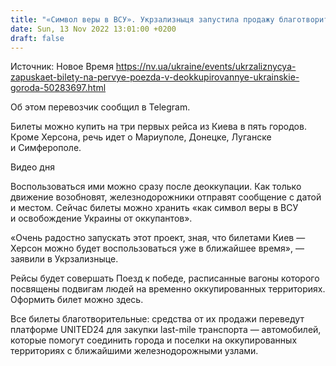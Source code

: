 ```yaml
---
title: "«Символ веры в ВСУ». Укрзализныця запустила продажу благотворительных билетов на рейсы в Донецк, Симферополь и еще три города"
date: Sun, 13 Nov 2022 13:01:00 +0200
draft: false
---
```

Источник: Новое Время https://nv.ua/ukraine/events/ukrzaliznycya-zapuskaet-bilety-na-pervye-poezda-v-deokkupirovannye-ukrainskie-goroda-50283697.html


Об этом перевозчик сообщил в Telegram.

Билеты можно купить на три первых рейса из Киева в пять городов. Кроме Херсона, речь идет о Мариуполе, Донецке, Луганске и Симферополе.

 Видео дня   

Воспользоваться ими можно сразу после деоккупации. Как только движение возобновят, железнодорожники отправят сообщение с датой и местом. Сейчас билеты можно хранить «как символ веры в ВСУ и освобождение Украины от оккупантов».

«Очень радостно запускать этот проект, зная, что билетами Киев — Херсон можно будет воспользоваться уже в ближайшее время», — заявили в Укрзализныце.

Рейсы будет совершать Поезд к победе, расписанные вагоны которого посвящены подвигам людей на временно оккупированных территориях. Оформить билет можно здесь.

Все билеты благотворительные: средства от их продажи переведут платформе UNITED24 для закупки last-mile транспорта — автомобилей, которые помогут соединить города и поселки на оккупированных территориях с ближайшими железнодорожными узлами.
